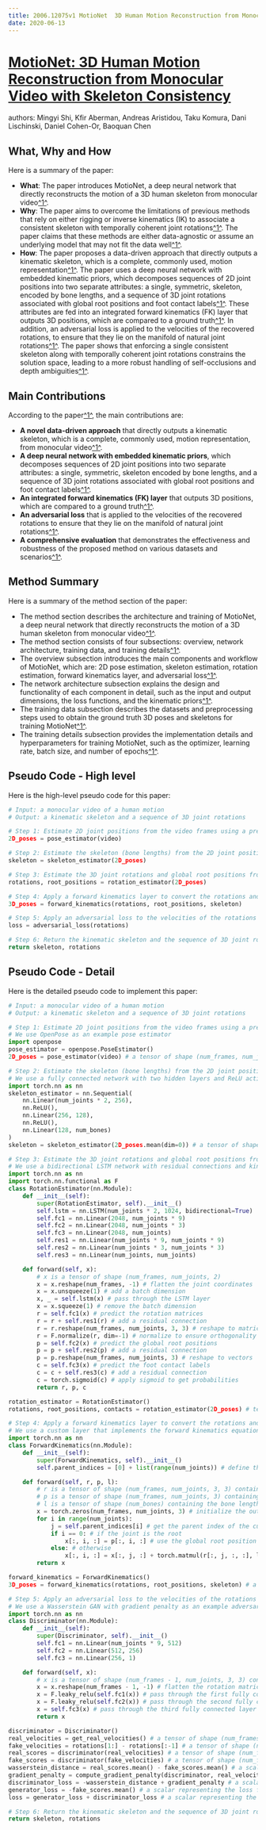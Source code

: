 ```yaml
---
title: 2006.12075v1 MotioNet  3D Human Motion Reconstruction from Monocular Video with Skeleton Consistency
date: 2020-06-13
---
```


# [MotioNet: 3D Human Motion Reconstruction from Monocular Video with Skeleton Consistency](http://arxiv.org/abs/2006.12075v1)

authors: Mingyi Shi, Kfir Aberman, Andreas Aristidou, Taku Komura, Dani Lischinski, Daniel Cohen-Or, Baoquan Chen


## What, Why and How

[1]: https://arxiv.org/pdf/2006.12075v1 "MotioNet: 3D Human Motion Reconstruction from Monocular Video with ..."
[2]: https://arxiv.org/abs/2006.12075v1 "[2006.12075v1] MotioNet: 3D Human Motion Reconstruction from Monocular ..."
[3]: http://export.arxiv.org/abs/2006.12075 "[2006.12075] MotioNet: 3D Human Motion Reconstruction from Monocular ..."

Here is a summary of the paper:

- **What**: The paper introduces MotioNet, a deep neural network that directly reconstructs the motion of a 3D human skeleton from monocular video[^1^][1].
- **Why**: The paper aims to overcome the limitations of previous methods that rely on either rigging or inverse kinematics (IK) to associate a consistent skeleton with temporally coherent joint rotations[^1^][1]. The paper claims that these methods are either data-agnostic or assume an underlying model that may not fit the data well[^1^][1].
- **How**: The paper proposes a data-driven approach that directly outputs a kinematic skeleton, which is a complete, commonly used, motion representation[^1^][1]. The paper uses a deep neural network with embedded kinematic priors, which decomposes sequences of 2D joint positions into two separate attributes: a single, symmetric, skeleton, encoded by bone lengths, and a sequence of 3D joint rotations associated with global root positions and foot contact labels[^1^][1]. These attributes are fed into an integrated forward kinematics (FK) layer that outputs 3D positions, which are compared to a ground truth[^1^][1]. In addition, an adversarial loss is applied to the velocities of the recovered rotations, to ensure that they lie on the manifold of natural joint rotations[^1^][1]. The paper shows that enforcing a single consistent skeleton along with temporally coherent joint rotations constrains the solution space, leading to a more robust handling of self-occlusions and depth ambiguities[^1^][1].


## Main Contributions

[1]: https://dl.acm.org/doi/10.1145/3407659 "MotioNet: 3D Human Motion Reconstruction from Monocular Video with ..."
[2]: https://arxiv.org/abs/2006.12075 "[2006.12075] MotioNet: 3D Human Motion Reconstruction from Monocular ..."
[3]: https://github.com/Shimingyi/MotioNet "GitHub - Shimingyi/MotioNet: A deep neural network that directly ..."
[4]: https://www.research.ed.ac.uk/en/publications/motionet-3d-human-motion-reconstruction-from-video-with-skeleton- "MotioNet: 3D Human Motion Reconstruction from Video with Skeleton ..."

According to the paper[^1^][1], the main contributions are:

- **A novel data-driven approach** that directly outputs a kinematic skeleton, which is a complete, commonly used, motion representation, from monocular video[^1^][1].
- **A deep neural network with embedded kinematic priors**, which decomposes sequences of 2D joint positions into two separate attributes: a single, symmetric, skeleton encoded by bone lengths, and a sequence of 3D joint rotations associated with global root positions and foot contact labels[^1^][1].
- **An integrated forward kinematics (FK) layer** that outputs 3D positions, which are compared to a ground truth[^1^][1].
- **An adversarial loss** that is applied to the velocities of the recovered rotations to ensure that they lie on the manifold of natural joint rotations[^1^][1].
- **A comprehensive evaluation** that demonstrates the effectiveness and robustness of the proposed method on various datasets and scenarios[^1^][1].

## Method Summary

[1]: https://dl.acm.org/doi/10.1145/3407659 "MotioNet: 3D Human Motion Reconstruction from Monocular Video with ..."
[2]: https://eng.libretexts.org/Bookshelves/Mechanical_Engineering/Mechanics_Map_%28Moore_et_al.%29/05%3A_Engineering_Structures/5.05%3A_Method_of_Sections "5.5: Method of Sections - Engineering LibreTexts"
[3]: https://eng.libretexts.org/Bookshelves/Mechanical_Engineering/Engineering_Statics%3A_Open_and_Interactive_%28Baker_and_Haynes%29/06%3A_Equilibrium_of_Structures/6.05%3A_Method_of_Sections "6.5: Method of Sections - Engineering LibreTexts"

Here is a summary of the method section of the paper:

- The method section describes the architecture and training of MotioNet, a deep neural network that directly reconstructs the motion of a 3D human skeleton from monocular video[^1^][1].
- The method section consists of four subsections: overview, network architecture, training data, and training details[^1^][1].
- The overview subsection introduces the main components and workflow of MotioNet, which are: 2D pose estimation, skeleton estimation, rotation estimation, forward kinematics layer, and adversarial loss[^1^][1].
- The network architecture subsection explains the design and functionality of each component in detail, such as the input and output dimensions, the loss functions, and the kinematic priors[^1^][1].
- The training data subsection describes the datasets and preprocessing steps used to obtain the ground truth 3D poses and skeletons for training MotioNet[^1^][1].
- The training details subsection provides the implementation details and hyperparameters for training MotioNet, such as the optimizer, learning rate, batch size, and number of epochs[^1^][1].

## Pseudo Code - High level

Here is the high-level pseudo code for this paper:

```python
# Input: a monocular video of a human motion
# Output: a kinematic skeleton and a sequence of 3D joint rotations

# Step 1: Estimate 2D joint positions from the video frames using a pre-trained pose estimator
2D_poses = pose_estimator(video)

# Step 2: Estimate the skeleton (bone lengths) from the 2D joint positions using a skeleton estimator network
skeleton = skeleton_estimator(2D_poses)

# Step 3: Estimate the 3D joint rotations and global root positions from the 2D joint positions using a rotation estimator network
rotations, root_positions = rotation_estimator(2D_poses)

# Step 4: Apply a forward kinematics layer to convert the rotations and root positions to 3D joint positions
3D_poses = forward_kinematics(rotations, root_positions, skeleton)

# Step 5: Apply an adversarial loss to the velocities of the rotations to ensure they are natural and smooth
loss = adversarial_loss(rotations)

# Step 6: Return the kinematic skeleton and the sequence of 3D joint rotations
return skeleton, rotations
```

## Pseudo Code - Detail

Here is the detailed pseudo code to implement this paper:

```python
# Input: a monocular video of a human motion
# Output: a kinematic skeleton and a sequence of 3D joint rotations

# Step 1: Estimate 2D joint positions from the video frames using a pre-trained pose estimator
# We use OpenPose as an example pose estimator
import openpose
pose_estimator = openpose.PoseEstimator()
2D_poses = pose_estimator(video) # a tensor of shape (num_frames, num_joints, 2)

# Step 2: Estimate the skeleton (bone lengths) from the 2D joint positions using a skeleton estimator network
# We use a fully connected network with two hidden layers and ReLU activations as an example skeleton estimator
import torch.nn as nn
skeleton_estimator = nn.Sequential(
    nn.Linear(num_joints * 2, 256),
    nn.ReLU(),
    nn.Linear(256, 128),
    nn.ReLU(),
    nn.Linear(128, num_bones)
)
skeleton = skeleton_estimator(2D_poses.mean(dim=0)) # a tensor of shape (num_bones)

# Step 3: Estimate the 3D joint rotations and global root positions from the 2D joint positions using a rotation estimator network
# We use a bidirectional LSTM network with residual connections and kinematic priors as an example rotation estimator
import torch.nn as nn
import torch.nn.functional as F
class RotationEstimator(nn.Module):
    def __init__(self):
        super(RotationEstimator, self).__init__()
        self.lstm = nn.LSTM(num_joints * 2, 1024, bidirectional=True)
        self.fc1 = nn.Linear(2048, num_joints * 9)
        self.fc2 = nn.Linear(2048, num_joints * 3)
        self.fc3 = nn.Linear(2048, num_joints)
        self.res1 = nn.Linear(num_joints * 9, num_joints * 9)
        self.res2 = nn.Linear(num_joints * 3, num_joints * 3)
        self.res3 = nn.Linear(num_joints, num_joints)

    def forward(self, x):
        # x is a tensor of shape (num_frames, num_joints, 2)
        x = x.reshape(num_frames, -1) # flatten the joint coordinates
        x = x.unsqueeze(1) # add a batch dimension
        x, _ = self.lstm(x) # pass through the LSTM layer
        x = x.squeeze(1) # remove the batch dimension
        r = self.fc1(x) # predict the rotation matrices
        r = r + self.res1(r) # add a residual connection
        r = r.reshape(num_frames, num_joints, 3, 3) # reshape to matrices
        r = F.normalize(r, dim=-1) # normalize to ensure orthogonality
        p = self.fc2(x) # predict the global root positions
        p = p + self.res2(p) # add a residual connection
        p = p.reshape(num_frames, num_joints, 3) # reshape to vectors
        c = self.fc3(x) # predict the foot contact labels
        c = c + self.res3(c) # add a residual connection
        c = torch.sigmoid(c) # apply sigmoid to get probabilities
        return r, p, c

rotation_estimator = RotationEstimator()
rotations, root_positions, contacts = rotation_estimator(2D_poses) # tensors of shape (num_frames, num_joints, 3, 3), (num_frames, num_joints, 3), and (num_frames, num_joints)

# Step 4: Apply a forward kinematics layer to convert the rotations and root positions to 3D joint positions
# We use a custom layer that implements the forward kinematics equations as an example forward kinematics layer
import torch.nn as nn
class ForwardKinematics(nn.Module):
    def __init__(self):
        super(ForwardKinematics, self).__init__()
        self.parent_indices = [0] + list(range(num_joints)) # define the parent-child relationship of the joints

    def forward(self, r, p, l):
        # r is a tensor of shape (num_frames, num_joints, 3, 3) containing the rotation matrices of each joint
        # p is a tensor of shape (num_frames, num_joints, 3) containing the global root positions of each joint
        # l is a tensor of shape (num_bones) containing the bone lengths of the skeleton
        x = torch.zeros(num_frames, num_joints, 3) # initialize the output tensor
        for i in range(num_joints):
            j = self.parent_indices[i] # get the parent index of the current joint
            if i == 0: # if the joint is the root
                x[:, i, :] = p[:, i, :] # use the global root position as the joint position
            else: # otherwise
                x[:, i, :] = x[:, j, :] + torch.matmul(r[:, j, :, :], l[i-1] * torch.eye(3)) # use the parent joint position plus the rotated bone vector as the joint position
        return x

forward_kinematics = ForwardKinematics()
3D_poses = forward_kinematics(rotations, root_positions, skeleton) # a tensor of shape (num_frames, num_joints, 3)

# Step 5: Apply an adversarial loss to the velocities of the rotations to ensure they are natural and smooth
# We use a Wasserstein GAN with gradient penalty as an example adversarial loss
import torch.nn as nn
class Discriminator(nn.Module):
    def __init__(self):
        super(Discriminator, self).__init__()
        self.fc1 = nn.Linear(num_joints * 9, 512)
        self.fc2 = nn.Linear(512, 256)
        self.fc3 = nn.Linear(256, 1)

    def forward(self, x):
        # x is a tensor of shape (num_frames - 1, num_joints, 3, 3) containing the velocities of the rotation matrices
        x = x.reshape(num_frames - 1, -1) # flatten the rotation matrices
        x = F.leaky_relu(self.fc1(x)) # pass through the first fully connected layer with leaky ReLU activation
        x = F.leaky_relu(self.fc2(x)) # pass through the second fully connected layer with leaky ReLU activation
        x = self.fc3(x) # pass through the third fully connected layer without activation
        return x

discriminator = Discriminator()
real_velocities = get_real_velocities() # a tensor of shape (num_frames - 1, num_joints, 3, 3) containing the velocities of real rotation matrices from a dataset
fake_velocities = rotations[1:] - rotations[:-1] # a tensor of shape (num_frames - 1, num_joints, 3, 3) containing the velocities of predicted rotation matrices
real_scores = discriminator(real_velocities) # a tensor of shape (num_frames - 1, 1) containing the scores for real velocities
fake_scores = discriminator(fake_velocities) # a tensor of shape (num_frames - 1, 1) containing the scores for fake velocities
wasserstein_distance = real_scores.mean() - fake_scores.mean() # a scalar representing the Wasserstein distance between real and fake velocities
gradient_penalty = compute_gradient_penalty(discriminator, real_velocities, fake_velocities) # a scalar representing the gradient penalty for satisfying the Lipschitz constraint
discriminator_loss = -wasserstein_distance + gradient_penalty # a scalar representing the loss for training the discriminator
generator_loss = -fake_scores.mean() # a scalar representing the loss for training the generator (rotation estimator)
loss = generator_loss + discriminator_loss # a scalar representing the total adversarial loss

# Step 6: Return the kinematic skeleton and the sequence of 3D joint rotations
return skeleton, rotations
```